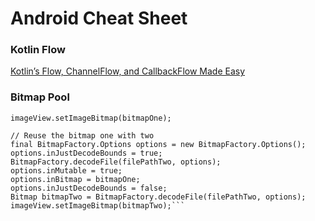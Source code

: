 # Android Cheat Sheet

### Kotlin Flow

[Kotlin’s Flow, ChannelFlow, and CallbackFlow Made Easy](https://medium.com/mobile-app-development-publication/kotlins-flow-channelflow-and-callbackflow-made-easy-5e82ce2e27c0)

### Bitmap Pool
```Bitmap bitmapOne = BitmapFactory.decodeFile(filePathOne);
imageView.setImageBitmap(bitmapOne);

// Reuse the bitmap one with two
final BitmapFactory.Options options = new BitmapFactory.Options();
options.inJustDecodeBounds = true;
BitmapFactory.decodeFile(filePathTwo, options);
options.inMutable = true;
options.inBitmap = bitmapOne;
options.inJustDecodeBounds = false;
Bitmap bitmapTwo = BitmapFactory.decodeFile(filePathTwo, options);
imageView.setImageBitmap(bitmapTwo);```
